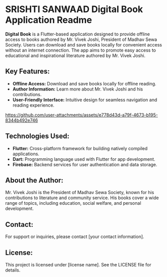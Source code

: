 <!DOCTYPE html>
<html lang="en">
<head>
  <meta charset="UTF-8">
  <meta name="viewport" content="width=device-width, initial-scale=1.0">


</head>
<body>
  <h1>SRISHTI SANWAAD Digital Book Application Readme</h1>

  <p><strong>Digital Book</strong> is a Flutter-based application designed to provide offline access to books authored by Mr. Vivek Joshi, President of Madhav Sewa Society. Users can download and save books locally for convenient access without an internet connection. The app aims to promote easy access to educational and inspirational literature authored by Mr. Vivek Joshi.</p>

  <h2>Key Features:</h2>
  <ul>
    <li><strong>Offline Access:</strong> Download and save books locally for offline reading.</li>
    <li><strong>Author Information:</strong> Learn more about Mr. Vivek Joshi and his contributions.</li>
    <li><strong>User-Friendly Interface:</strong> Intuitive design for seamless navigation and reading experience.</li>
  </ul>



  
https://github.com/user-attachments/assets/e778d43d-a79f-4673-b195-8344b492e746





  <h2>Technologies Used:</h2>
  <ul>
    <li><strong>Flutter:</strong> Cross-platform framework for building natively compiled applications.</li>
    <li><strong>Dart:</strong> Programming language used with Flutter for app development.</li>
    <li><strong>Firebase:</strong> Backend services for user authentication and data storage.</li>
  </ul>
  
  <h2>About the Author:</h2>
  <p>Mr. Vivek Joshi is the President of Madhav Sewa Society, known for his contributions to literature and community service. His books cover a wide range of topics, including education, social welfare, and personal development.</p>

  <h2>Contact:</h2>
  <p>For support or inquiries, please contact [your contact information].</p>

  <h2>License:</h2>
  <p>This project is licensed under [license name]. See the LICENSE file for details.</p>
</body>
</html>

